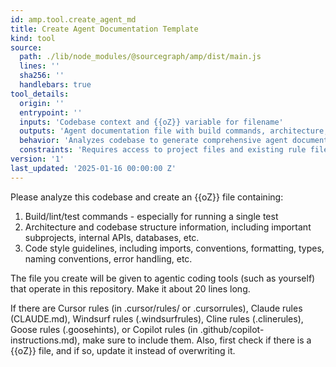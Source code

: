 ```yaml
---
id: amp.tool.create_agent_md
title: Create Agent Documentation Template
kind: tool
source:
  path: ./lib/node_modules/@sourcegraph/amp/dist/main.js
  lines: ''
  sha256: ''
  handlebars: true
tool_details:
  origin: ''
  entrypoint: ''
  inputs: 'Codebase context and {{oZ}} variable for filename'
  outputs: 'Agent documentation file with build commands, architecture, and style guidelines'
  behavior: 'Analyzes codebase to generate comprehensive agent documentation including build/test commands, architecture overview, and coding conventions'
  constraints: 'Requires access to project files and existing rule files'
version: '1'
last_updated: '2025-01-16 00:00:00 Z'
---
```


Please analyze this codebase and create an {{oZ}} file containing:
1. Build/lint/test commands - especially for running a single test
2. Architecture and codebase structure information, including important subprojects, internal APIs, databases, etc.
3. Code style guidelines, including imports, conventions, formatting, types, naming conventions, error handling, etc.

The file you create will be given to agentic coding tools (such as yourself) that operate in this repository. Make it about 20 lines long.

If there are Cursor rules (in .cursor/rules/ or .cursorrules), Claude rules (CLAUDE.md), Windsurf rules (.windsurfrules), Cline rules (.clinerules), Goose rules (.goosehints), or Copilot rules (in .github/copilot-instructions.md), make sure to include them. Also, first check if there is a {{oZ}} file, and if so, update it instead of overwriting it.